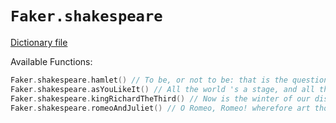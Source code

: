 # `Faker.shakespeare`

[Dictionary file](../src/main/resources/locales/en/shakespeare.yml)

Available Functions:  
```kotlin
Faker.shakespeare.hamlet() // To be, or not to be: that is the question.
Faker.shakespeare.asYouLikeIt() // All the world 's a stage, and all the men and women merely players. They have their exits and their entrances; And one man in his time plays many parts.
Faker.shakespeare.kingRichardTheThird() // Now is the winter of our discontent.
Faker.shakespeare.romeoAndJuliet() // O Romeo, Romeo! wherefore art thou Romeo?.
```
